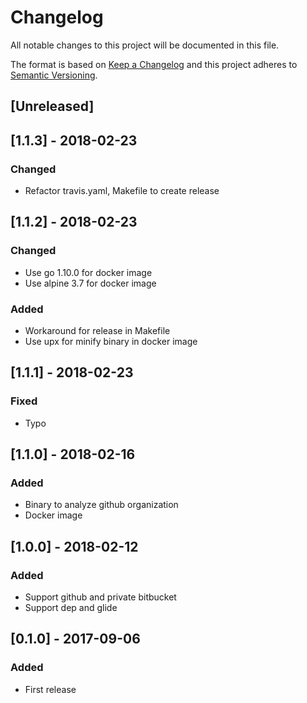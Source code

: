 # Changelog
All notable changes to this project will be documented in this file.

The format is based on [Keep a Changelog](http://keepachangelog.com/en/1.0.0/)
and this project adheres to [Semantic Versioning](http://semver.org/spec/v2.0.0.html).

## [Unreleased]

## [1.1.3] - 2018-02-23
### Changed
- Refactor travis.yaml, Makefile to create release


## [1.1.2] - 2018-02-23
### Changed
- Use go 1.10.0 for docker image
- Use alpine 3.7 for docker image
### Added
- Workaround for release in Makefile
- Use upx for minify binary in docker image

## [1.1.1] - 2018-02-23
### Fixed
- Typo


## [1.1.0] - 2018-02-16
### Added
- Binary to analyze github organization
- Docker image


## [1.0.0] - 2018-02-12
### Added
- Support github and private bitbucket
- Support dep and glide


## [0.1.0] - 2017-09-06
### Added
- First release
